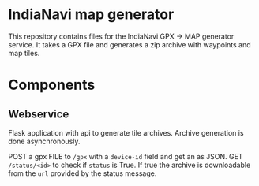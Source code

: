 # IndiaNavi map generator

This repository contains files for the IndiaNavi GPX -> MAP generator service.
It takes a GPX file and generates a zip archive with waypoints and map tiles.

# Components

## Webservice

Flask application with api to generate tile archives.
Archive generation is done asynchronously. 

POST a gpx FILE to `/gpx` with a `device-id` field and get an <id> as JSON.
GET `/status/<id>` to check if `status` is True.
If true the archive is downloadable from the `url` provided by the status message.